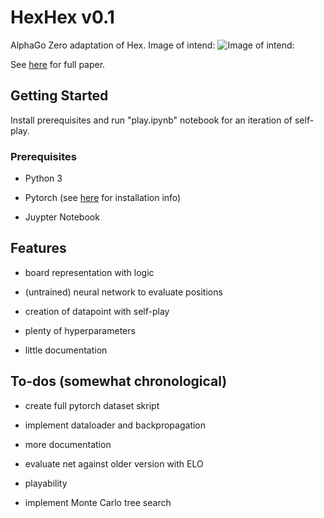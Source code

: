 # HexHex v0.1

AlphaGo Zero adaptation of Hex. Image of intend: ![Image of intend:](https://user-images.githubusercontent.com/33026629/32346749-47b65b36-c049-11e7-9bac-08bc42cf9dae.png)

See [here](https://www.gwern.net/docs/rl/2017-silver.pdf) for full paper.


## Getting Started

Install prerequisites and run "play.ipynb" notebook for an iteration of self-play.

### Prerequisites

* Python 3

* Pytorch (see [here](https://pytorch.org/get-started/locally/) for installation info)

* Juypter Notebook 


## Features

* board representation with logic

* (untrained) neural network to evaluate positions

* creation of datapoint with self-play

* plenty of hyperparameters

* little documentation


## To-dos (somewhat chronological)

* create full pytorch dataset skript

* implement dataloader and backpropagation

* more documentation

* evaluate net against older version with ELO

* playability

* implement Monte Carlo tree search